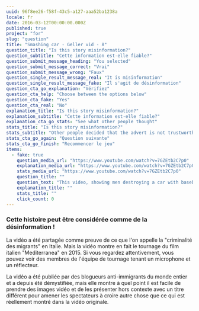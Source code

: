 ```yaml
---
uuid: 96f8ee26-f58f-43c5-a127-aaa52ba1238a
locale: fr
date: 2016-03-12T00:00:00.000Z
published: true
project: "for"
slug: "question"
title: "Smashing car - Geller vid - 8"
question_title: "Is this story misinformation?"
question_subtitle: "Cette information est-elle fiable?"
question_submit_message_heading: "You selected"
question_submit_message_correct: "Vrai"
question_submit_message_wrong: "Faux"
question_single_result_message_real: "It is misinformation"
question_single_result_message_fake: "Il s'agit de désinformation"
question_cta_go_explanation: "Vérifiez"
question_cta_help: "Choose between the options below"
question_cta_fake: "Yes"
question_cta_real: "No"
explanation_title: "Is this story misinformation?"
explanation_subtitle: "Cette information est-elle fiable?"
explanation_cta_go_stats: "See what other people thought"
stats_title: "Is this story misinformation?"
stats_subtitle: "Other people decided that the advert is not trustworthy"
stats_cta_go_again: "Question suivante"
stats_cta_go_finish: "Recommencer le jeu"
items:
  - fake: true
    question_media_url: "https://www.youtube.com/watch?v=7GZEtb2C7p0"
    explanation_media_url: "https://www.youtube.com/watch?v=7GZEtb2C7p0"
    stats_media_url: "https://www.youtube.com/watch?v=7GZEtb2C7p0"
    question_title: ""
    question_text: "This video, showing men destroying a car with baseball bats, was posted on YouTube with a title that reads 'Angry immigrants attack a police car'."
    explanation_title: ""
    stats_title: ""
    click_count: 0
---
```

### Cette histoire peut être considérée comme de la désinformation !

La vidéo a été partagée comme preuve de ce que l'on appelle la "criminalité des migrants" en Italie. Mais la vidéo montre en fait le tournage du film italien "Mediterranea" en 2015. Si vous regardez attentivement, vous pouvez voir des membres de l'équipe de tournage tenant un microphone et un réflecteur.

La vidéo a été publiée par des blogueurs anti-immigrants du monde entier et a depuis été démystifiée, mais elle montre à quel point il est facile de prendre des images vidéo et de les présenter hors contexte avec un titre différent pour amener les spectateurs à croire autre chose que ce qui est réellement montré dans la vidéo originale.

